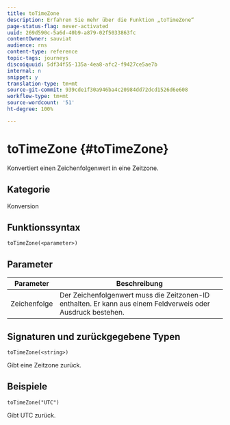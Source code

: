 ```yaml
---
title: toTimeZone
description: Erfahren Sie mehr über die Funktion „toTimeZone“
page-status-flag: never-activated
uuid: 269d590c-5a6d-40b9-a879-02f5033863fc
contentOwner: sauviat
audience: rns
content-type: reference
topic-tags: journeys
discoiquuid: 5df34f55-135a-4ea8-afc2-f9427ce5ae7b
internal: n
snippet: y
translation-type: tm+mt
source-git-commit: 939cde1f30a946ba4c20984dd72dcd1526d6e608
workflow-type: tm+mt
source-wordcount: '51'
ht-degree: 100%

---
```



# toTimeZone {#toTimeZone}

Konvertiert einen Zeichenfolgenwert in eine Zeitzone.

## Kategorie

Konversion

## Funktionssyntax

`toTimeZone(<parameter>)`

## Parameter

| Parameter | Beschreibung |
|--- |--- |
| Zeichenfolge | Der Zeichenfolgenwert muss die Zeitzonen-ID enthalten. Er kann aus einem Feldverweis oder Ausdruck bestehen. |

## Signaturen und zurückgegebene Typen

`toTimeZone(<string>)`

Gibt eine Zeitzone zurück.

## Beispiele

`toTimeZone("UTC")`

Gibt UTC zurück.
